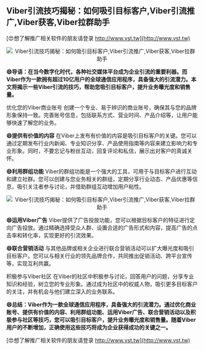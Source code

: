 ## **Viber引流技巧揭秘：如何吸引目标客户,Viber引流推广,Viber获客,Viber拉群助手**

[😍想了解推广相关软件的朋友请登录 http://www.vst.tw](http://www.vst.tw)

 <center><img src="https://vst.tw/MP4/tuiguang/png/1.png" alt="Viber引流技巧揭秘：如何吸引目标客户,Viber引流推广,Viber获客,Viber拉群助手"></center>

**😄导语：在当今数字化时代，各种社交媒体平台成为企业引流的重要利器。而Viber作为一款拥有超过10亿用户的全球通信应用程序，具备强大的引流潜力。本文将揭示一些Viber引流的技巧，帮助您吸引目标客户，提升业务曝光度和销售量。**

优化您的Viber商业账号
创建一个专业、易于辨识的商业账号，确保其与您的品牌形象保持一致。完善账号信息，包括联系方式、营业时间、产品介绍等，让用户能够快速了解您的业务。

**😄提供有价值的内容**
在Viber上发布有价值的内容是吸引目标客户的关键。您可以通过定期发布行业内新闻、专业知识分享、产品使用指南等内容来建立影响力和专业形象。同时，不要忘记与粉丝互动，回复评论和私信，展示出对客户的真诚关怀。

**😄利用群组功能**
Viber的群组功能是一个强大的工具，可用于与目标客户进行互动和建立社群。您可以创建与您业务相关的群组，定期分享行业动态、产品优惠等信息，吸引关注者参与讨论，并借助群组互动增加用户粘性。

 <center><img src="https://vst.tw/MP4/tuiguang/png/7.png" alt="Viber引流技巧揭秘：如何吸引目标客户,Viber引流推广,Viber获客,Viber拉群助手"></center>

**😄运用Viber广告**
Viber提供了广告投放功能，您可以根据目标客户的特征进行定向广告投放。通过精确选择受众人群、设置合适的广告形式和内容，提高广告的点击率和转化率，实现更好的引流效果。

**😄联合营销活动**
与其他品牌或相关企业进行联合营销活动可以扩大曝光度和吸引目标客户。您可以与相关行业的领先品牌合作，共同推出促销活动、跨平台宣传等，实现互利共赢。

积极参与Viber社区
在Viber的社区中积极参与讨论，回答用户的问题，分享专业知识和经验，树立您的专业形象。通过成为社区中的权威人物，吸引更多目标客户的关注，并有机会与他们建立深入的业务联系。

**😄总结：Viber作为一款全球通信应用程序，具备强大的引流潜力。通过优化商业账号、提供有价值的内容、利用群组功能、运用Viber广告、联合营销活动以及积极参与社区等技巧，您可以吸引目标客户，提升业务曝光度和销售量。随着Viber用户的不断增加，正确使用这些技巧将成为企业获得成功的关键之一。**

[😍想了解推广相关软件的朋友请登录 http://www.vst.tw](http://www.vst.tw)



